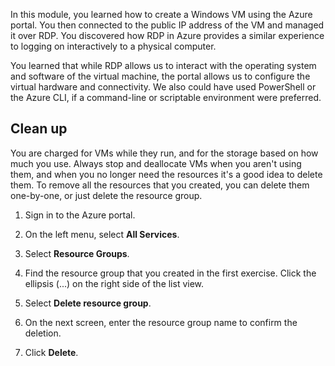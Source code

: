 In this module, you learned how to create a Windows VM using the Azure portal. You then connected to the public IP address of the VM and managed it over RDP. You discovered how RDP in Azure provides a similar experience to logging on interactively to a physical computer.

You learned that while RDP allows us to interact with the operating system and software of the virtual machine, the portal allows us to configure the virtual hardware and connectivity. We also could have used PowerShell or the Azure CLI, if a command-line or scriptable environment were preferred.

## Clean up
<!---TODO: Update for sandbox?--->

You are charged for VMs while they run, and for the storage based on how much you use. Always stop and deallocate VMs when you aren't using them, and when you no longer need the resources it's a good idea to delete them. To remove all the resources that you created, you can delete them one-by-one, or just delete the resource group.

1. Sign in to the Azure portal.

1. On the left menu, select **All Services**.

1. Select **Resource Groups**.

1. Find the resource group that you created in the first exercise. Click the ellipsis (...) on the right side of the list view.

1. Select **Delete resource group**.

1. On the next screen, enter the resource group name to confirm the deletion.

1. Click **Delete**.
